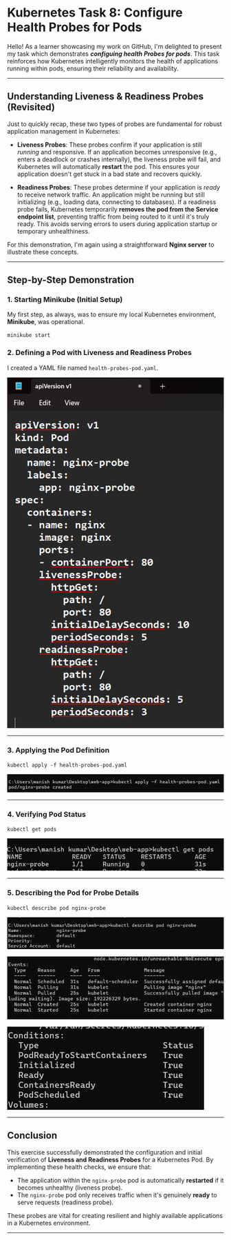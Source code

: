 
# Kubernetes Task 8: Configure Health Probes for Pods

Hello! As a learner showcasing my work on GitHub, I'm delighted to present my task which demonstrates ***configuing health Probes for pods***.  This task reinforces how Kubernetes intelligently monitors the health of applications running within pods, ensuring their reliability and availability.

---

## Understanding Liveness & Readiness Probes (Revisited)

Just to quickly recap, these two types of probes are fundamental for robust application management in Kubernetes:

- **Liveness Probes**: These probes confirm if your application is still *running* and responsive. If an application becomes unresponsive (e.g., enters a deadlock or crashes internally), the liveness probe will fail, and Kubernetes will automatically **restart** the pod. This ensures your application doesn't get stuck in a bad state and recovers quickly.

- **Readiness Probes**: These probes determine if your application is *ready* to receive network traffic. An application might be running but still initializing (e.g., loading data, connecting to databases). If a readiness probe fails, Kubernetes temporarily **removes the pod from the Service endpoint list**, preventing traffic from being routed to it until it's truly ready. This avoids serving errors to users during application startup or temporary unhealthiness.

For this demonstration, I'm again using a straightforward **Nginx server** to illustrate these concepts.

---

## Step-by-Step Demonstration

### 1. Starting Minikube (Initial Setup)

My first step, as always, was to ensure my local Kubernetes environment, **Minikube**, was operational.

```
minikube start
```

### 2. Defining a Pod with Liveness and Readiness Probes

I created a YAML file named `health-probes-pod.yaml`.

![YAML File Content](Images/imagestask8/Screenshot%202025-07-12%20222425.png)


---

### 3. Applying the Pod Definition

```
kubectl apply -f health-probes-pod.yaml
```

![Apply YAML](Images/imagestask8/Screenshot%202025-07-12%20222540.png)


---

### 4. Verifying Pod Status

```
kubectl get pods
```

![Pod Status](Images/imagestask8/Screenshot%202025-07-12%20222613.png)


---

### 5. Describing the Pod for Probe Details

```
kubectl describe pod nginx-probe
```

![Describe Pod - Top](Images/imagestask8/Screenshot%202025-07-12%20222620.png)

![Describe Pod - Events](Images/imagestask8/Screenshot%202025-07-12%20222628.png)

![Describe Pod - Conditions](Images/imagestask8/Screenshot%202025-07-12%20222633.png)

---

## Conclusion

This exercise successfully demonstrated the configuration and initial verification of **Liveness and Readiness Probes** for a Kubernetes Pod. By implementing these health checks, we ensure that:

- The application within the `nginx-probe` pod is automatically **restarted** if it becomes unhealthy (liveness probe).
- The `nginx-probe` pod only receives traffic when it's genuinely **ready** to serve requests (readiness probe).

These probes are vital for creating resilient and highly available applications in a Kubernetes environment.

---

